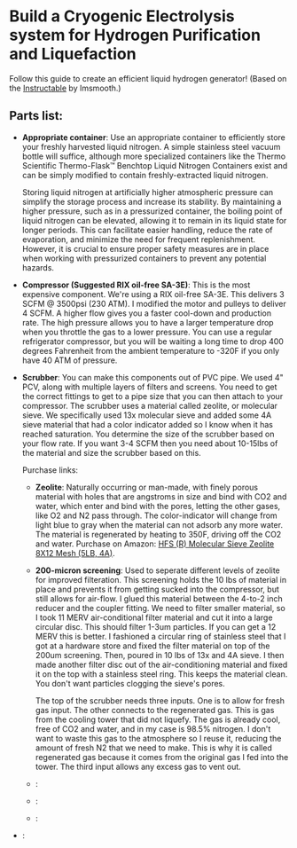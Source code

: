 <h1>Build a Cryogenic Electrolysis system for Hydrogen Purification and Liquefaction</h1>
<p>Follow this guide to create an efficient liquid hydrogen generator! (Based on the <a href="https://www.instructables.com/Homemade-liquid-nitrogen-generator/">Instructable</a> by Imsmooth.)</p>
<h2>Parts list:</h2>
<ul>
<li><p><b>Appropriate container</b>: Use an appropriate container to efficiently store your freshly harvested liquid nitrogen. A simple stainless steel vacuum bottle will suffice, although more specialized containers like the Thermo Scientific Thermo-Flask™ Benchtop Liquid Nitrogen Containers exist and can be simply modified to contain freshly-extracted liquid nitrogen.</p><p>Storing liquid nitrogen at artificially higher atmospheric pressure can simplify the storage process and increase its stability. By maintaining a higher pressure, such as in a pressurized container, the boiling point of liquid nitrogen can be elevated, allowing it to remain in its liquid state for longer periods. This can facilitate easier handling, reduce the rate of evaporation, and minimize the need for frequent replenishment. However, it is crucial to ensure proper safety measures are in place when working with pressurized containers to prevent any potential hazards.</p></li>
<li><p><b>Compressor (Suggested RIX oil-free SA-3E)</b>: This is the most expensive component. We're using a RIX oil-free SA-3E. This delivers 3 SCFM @ 3500psi (230 ATM). I modified the motor and pulleys to deliver 4 SCFM. A higher flow gives you a faster cool-down and production rate. The high pressure allows you to have a larger temperature drop when you throttle the gas to a lower pressure. You can use a regular refrigerator compressor, but you will be waiting a long time to drop 400 degrees Fahrenheit from the ambient temperature to -320F if you only have 40 ATM of pressure.</p></li>
<li><p><b>Scrubber</b>: You can make this components out of PVC pipe. We used 4" PCV, along with multiple layers of filters and screens. You need to get the correct fittings to get to a pipe size that you can then attach to your compressor. The scrubber uses a material called zeolite, or molecular sieve. We specifically used 13x molecular sieve and added some 4A sieve material that had a color indicator added so I know when it has reached saturation. You determine the size of the scrubber based on your flow rate. If you want 3-4 SCFM then you need about 10-15lbs of the material and size the scrubber based on this.</p><p>Purchase links:</p>
<ul>
<li><p><b>Zeolite</b>: Naturally occurring or man-made, with finely porous material with holes that are angstroms in size and bind with CO2 and water, which enter and bind with the pores, letting the other gases, like O2 and N2 pass through. The color-indicator will change from light blue to gray when the material can not adsorb any more water. The material is regenerated by heating to 350F, driving off the CO2 and water. Purchase on Amazon: <a href="https://www.amazon.com/dp/B09XTWYG6S/ref=twister_B0BHNPZZ9Y?_encoding=UTF8&psc=1">HFS (R) Molecular Sieve Zeolite 8X12 Mesh (5LB, 4A)</a>.</p></li>
<li><p><b>200-micron screening</b>: Used to seperate different levels of zeolite for improved filteration. This screening holds the 10 lbs of material in place and prevents it from getting sucked into the compressor, but still allows for air-flow. I glued this material between the 4-to-2 inch reducer and the coupler fitting. We need to filter smaller material, so I took 11 MERV air-conditional filter material and cut it into a large circular disc. This should filter 1-3um particles. If you can get a 12 MERV this is better. I fashioned a circular ring of stainless steel that I got at a hardware store and fixed the filter material on top of the 200um screening. Then, poured in 10 lbs of 13x and 4A sieve. I then made another filter disc out of the air-conditioning material and fixed it on the top with a stainless steel ring. This keeps the material clean. You don't want particles clogging the sieve's pores.</p>
<p>The top of the scrubber needs three inputs. One is to allow for fresh gas input. The other connects to the regenerated gas. This is gas from the cooling tower that did not liquefy. The gas is already cool, free of CO2 and water, and in my case is 98.5% nitrogen. I don't want to waste this gas to the atmosphere so I reuse it, reducing the amount of fresh N2 that we need to make. This is why it is called regenerated gas because it comes from the original gas I fed into the tower. The third input allows any excess gas to vent out.</p></li>
<li><p><b></b>: </p></li>
<li><p><b></b>: </p></li>
<li><p><b></b>: </p></li>
</ul>
</li>
<li><p><b></b>: </p></li>
</ul>